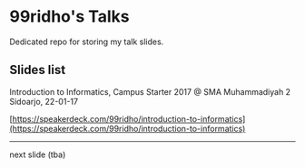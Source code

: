 # 99ridho's Talks

Dedicated repo for storing my talk slides.

## Slides list

Introduction to Informatics, Campus Starter 2017 @ SMA Muhammadiyah 2 Sidoarjo, 22-01-17

[https://speakerdeck.com/99ridho/introduction-to-informatics](https://speakerdeck.com/99ridho/introduction-to-informatics)

---

next slide (tba)
